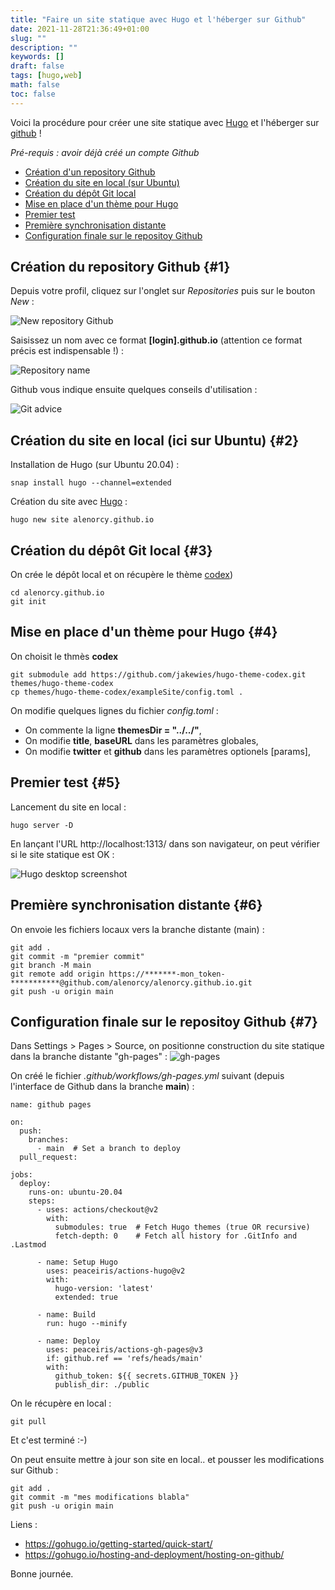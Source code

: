 ```yaml
---
title: "Faire un site statique avec Hugo et l'héberger sur Github"
date: 2021-11-28T21:36:49+01:00
slug: ""
description: ""
keywords: []
draft: false 
tags: [hugo,web]
math: false
toc: false
---
```

Voici la procédure pour créer une site statique avec [Hugo](https://gohugo.io/) et l'héberger sur [github](https://github.com) !

_Pré-requis : avoir déjà créé un compte Github_

  * [Création d'un repository Github](#1)
  * [Création du site en local (sur Ubuntu)](#2)
  * [Création du dépôt Git local](#3)
  * [Mise en place d'un thème pour Hugo](#4)
  * [Premier test](#5)
  * [Première synchronisation distante](#6)
  * [Configuration finale sur le repositoy Github](#7)

## Création du repository Github {#1}

Depuis votre profil, cliquez sur l'onglet sur _Repositories_ puis sur le bouton _New_ : 

![New repository Github](/images/Selection_516.png)

Saisissez un nom avec ce format **[login].github.io** (attention ce format précis est indispensable !) :

![Repository name](/images/Selection_470.png)

Github vous indique ensuite quelques conseils d'utilisation :

![Git advice](/images/Selection_471.png)


## Création du site en local (ici sur Ubuntu) {#2}

Installation de Hugo (sur Ubuntu 20.04) :
```
snap install hugo --channel=extended
```

Création du site avec [Hugo](https://gohugo.io/) :
```
hugo new site alenorcy.github.io
```

## Création du dépôt Git local {#3}

On crée le dépôt local et on récupère le thème [codex](https://github.com/jakewies/hugo-theme-codex))
```
cd alenorcy.github.io
git init
```

## Mise en place d'un thème pour Hugo {#4}

On choisit le thmès **codex**
```
git submodule add https://github.com/jakewies/hugo-theme-codex.git themes/hugo-theme-codex
cp themes/hugo-theme-codex/exampleSite/config.toml .
```

On modifie quelques lignes du fichier _config.toml_ :
  * On commente la ligne **themesDir = "../../"**,
  * On modifie **title**, **baseURL** dans les paramètres globales,
  * On modifie **twitter** et **github** dans les paramètres optionels [params],

## Premier test {#5}

Lancement du site en local :
```
hugo server -D
```

En lançant l'URL http://localhost:1313/ dans son navigateur, on peut vérifier si le site statique est OK :

![Hugo desktop screenshot](/images/screenshot-hugo.png)

## Première synchronisation distante {#6}

On envoie les fichiers locaux vers la branche distante (main) :
```
git add .
git commit -m "premier commit"
git branch -M main
git remote add origin https://*******-mon_token-***********@github.com/alenorcy/alenorcy.github.io.git
git push -u origin main
```

## Configuration finale sur le repositoy Github {#7}

Dans Settings > Pages > Source, on positionne construction du site statique dans la branche distante "gh-pages" :
![gh-pages](/images/Selection_517.png)


On créé le fichier _.github/workflows/gh-pages.yml_ suivant (depuis l'interface de Github dans la branche **main**) :
```
name: github pages

on:
  push:
    branches:
      - main  # Set a branch to deploy
  pull_request:

jobs:
  deploy:
    runs-on: ubuntu-20.04
    steps:
      - uses: actions/checkout@v2
        with:
          submodules: true  # Fetch Hugo themes (true OR recursive)
          fetch-depth: 0    # Fetch all history for .GitInfo and .Lastmod

      - name: Setup Hugo
        uses: peaceiris/actions-hugo@v2
        with:
          hugo-version: 'latest'
          extended: true

      - name: Build
        run: hugo --minify

      - name: Deploy
        uses: peaceiris/actions-gh-pages@v3
        if: github.ref == 'refs/heads/main'
        with:
          github_token: ${{ secrets.GITHUB_TOKEN }}
          publish_dir: ./public
```

On le récupère en local :
```
git pull
```

Et c'est terminé :-)

On peut ensuite mettre à jour son site en local.. et pousser les modifications sur Github :

```
git add .
git commit -m "mes modifications blabla"
git push -u origin main
```

Liens : 
  * https://gohugo.io/getting-started/quick-start/
  * https://gohugo.io/hosting-and-deployment/hosting-on-github/

Bonne journée.
